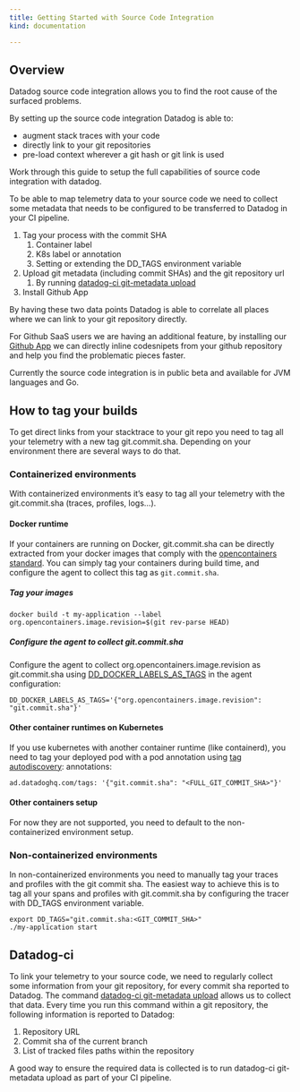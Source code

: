 ```yaml
---
title: Getting Started with Source Code Integration
kind: documentation

---
```

## Overview

Datadog source code integration allows you to find the root cause of the surfaced problems.

By setting up the source code integration Datadog is able to:

* augment stack traces with your code
* directly link to your git repositories
* pre-load context wherever a git hash or git link is used

Work through this guide to setup the full capabilities of source code integration with datadog.

To be able to map telemetry data to your source code we need to collect some metadata that needs to be configured to be transferred to Datadog in your CI pipeline.

1. Tag your process with the commit SHA
    1. Container label
    2. K8s label or annotation
    3. Setting or extending the DD_TAGS environment variable
2. Upload git metadata (including commit SHAs) and the git repository url
    1. By running [datadog-ci git-metadata upload](https://github.com/DataDog/datadog-ci/tree/master/src/commands/git-metadata)
3. Install Github App

By having these two data points Datadog is able to correlate all places where we can link to your git repository directly.

For Github SaaS users we are having an additional feature, by installing our [Github App](https://app.datadoghq.com/account/settings#integrations/github-apps) we can directly inline codesnipets from your github repository and help you find the problematic pieces faster.

Currently the source code integration is in public beta and available for JVM languages and Go.

## How to tag your builds

To get direct links from your stacktrace to your git repo you need to tag all your telemetry with a new tag git.commit.sha. Depending on your environment there are several ways to do that.

### Containerized environments

With containerized environments it’s easy to tag all your telemetry with the git.commit.sha (traces, profiles, logs…).

#### Docker runtime

If your containers are running on Docker, git.commit.sha can be directly extracted from your docker images that comply with the [opencontainers standard](https://github.com/opencontainers/image-spec/blob/859973e32ccae7b7fc76b40b762c9fff6e912f9e/annotations.md#pre-defined-annotation-keys). You can simply tag your containers during build time, and configure the agent to collect this tag as `git.commit.sha`.

##### Tag your images

```
docker build -t my-application --label org.opencontainers.image.revision=$(git rev-parse HEAD)
```

##### Configure the agent to collect git.commit.sha

Configure the agent to collect org.opencontainers.image.revision as git.commit.sha using [DD_DOCKER_LABELS_AS_TAGS](https://docs.datadoghq.com/getting_started/tagging/assigning_tags/?tab=containerizedenvironments#environment-variables) in the agent configuration:

```
DD_DOCKER_LABELS_AS_TAGS='{"org.opencontainers.image.revision": "git.commit.sha"}'
```

#### Other container runtimes on Kubernetes

If you use kubernetes with another container runtime (like containerd), you need to tag your deployed pod with a pod annotation using [tag autodiscovery](https://docs.datadoghq.com/agent/kubernetes/tag/?tab=containerizedagent#tag-autodiscovery):
annotations:

```
ad.datadoghq.com/tags: '{"git.commit.sha": "<FULL_GIT_COMMIT_SHA>"}'
```

#### Other containers setup

For now they are not supported, you need to default to the non-containerized environment setup.

### Non-containerized environments

In non-containerized environments you need to manually tag your traces and profiles with the git commit sha. The easiest way to achieve this is to tag all your spans and profiles with git.commit.sha by configuring the tracer with DD_TAGS environment variable.

```
export DD_TAGS="git.commit.sha:<GIT_COMMIT_SHA>"
./my-application start
```

## Datadog-ci

To link your telemetry to your source code, we need to regularly collect some information from your git repository, for every commit sha reported to Datadog. The command [datadog-ci git-metadata upload](https://github.com/DataDog/datadog-ci/tree/master/src/commands/git-metadata) allows us to collect that data. Every time you run this command within a git repository, the following information is reported to Datadog:
1. Repository URL
2. Commit sha of the current branch
3. List of tracked files paths within the repository

A good way to ensure the required data is collected is to run datadog-ci git-metadata upload as part of your CI pipeline.


